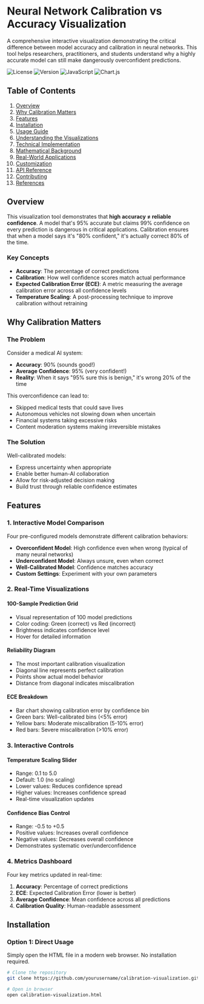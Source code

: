 # Neural Network Calibration vs Accuracy Visualization

A comprehensive interactive visualization demonstrating the critical difference between model accuracy and calibration in neural networks. This tool helps researchers, practitioners, and students understand why a highly accurate model can still make dangerously overconfident predictions.

![License](https://img.shields.io/badge/license-MIT-blue.svg)
![Version](https://img.shields.io/badge/version-1.0.0-green.svg)
![JavaScript](https://img.shields.io/badge/javascript-ES6-yellow.svg)
![Chart.js](https://img.shields.io/badge/Chart.js-4.4.0-ff6384.svg)

## Table of Contents

1. [Overview](#overview)
2. [Why Calibration Matters](#why-calibration-matters)
3. [Features](#features)
4. [Installation](#installation)
5. [Usage Guide](#usage-guide)
6. [Understanding the Visualizations](#understanding-the-visualizations)
7. [Technical Implementation](#technical-implementation)
8. [Mathematical Background](#mathematical-background)
9. [Real-World Applications](#real-world-applications)
10. [Customization](#customization)
11. [API Reference](#api-reference)
12. [Contributing](#contributing)
13. [References](#references)

## Overview

This visualization tool demonstrates that **high accuracy ≠ reliable confidence**. A model that's 95% accurate but claims 99% confidence on every prediction is dangerous in critical applications. Calibration ensures that when a model says it's "80% confident," it's actually correct 80% of the time.

### Key Concepts

- **Accuracy**: The percentage of correct predictions
- **Calibration**: How well confidence scores match actual performance
- **Expected Calibration Error (ECE)**: A metric measuring the average calibration error across all confidence levels
- **Temperature Scaling**: A post-processing technique to improve calibration without retraining

## Why Calibration Matters

### The Problem

Consider a medical AI system:
- **Accuracy**: 90% (sounds good!)
- **Average Confidence**: 95% (very confident!)
- **Reality**: When it says "95% sure this is benign," it's wrong 20% of the time

This overconfidence can lead to:
- Skipped medical tests that could save lives
- Autonomous vehicles not slowing down when uncertain
- Financial systems taking excessive risks
- Content moderation systems making irreversible mistakes

### The Solution

Well-calibrated models:
- Express uncertainty when appropriate
- Enable better human-AI collaboration
- Allow for risk-adjusted decision making
- Build trust through reliable confidence estimates

## Features

### 1. Interactive Model Comparison

Four pre-configured models demonstrate different calibration behaviors:

- **Overconfident Model**: High confidence even when wrong (typical of many neural networks)
- **Underconfident Model**: Always unsure, even when correct
- **Well-Calibrated Model**: Confidence matches accuracy
- **Custom Settings**: Experiment with your own parameters

### 2. Real-Time Visualizations

#### 100-Sample Prediction Grid
- Visual representation of 100 model predictions
- Color coding: Green (correct) vs Red (incorrect)
- Brightness indicates confidence level
- Hover for detailed information

#### Reliability Diagram
- The most important calibration visualization
- Diagonal line represents perfect calibration
- Points show actual model behavior
- Distance from diagonal indicates miscalibration

#### ECE Breakdown
- Bar chart showing calibration error by confidence bin
- Green bars: Well-calibrated bins (<5% error)
- Yellow bars: Moderate miscalibration (5-10% error)
- Red bars: Severe miscalibration (>10% error)

### 3. Interactive Controls

#### Temperature Scaling Slider
- Range: 0.1 to 5.0
- Default: 1.0 (no scaling)
- Lower values: Reduces confidence spread
- Higher values: Increases confidence spread
- Real-time visualization updates

#### Confidence Bias Control
- Range: -0.5 to +0.5
- Positive values: Increases overall confidence
- Negative values: Decreases overall confidence
- Demonstrates systematic over/underconfidence

### 4. Metrics Dashboard

Four key metrics updated in real-time:

1. **Accuracy**: Percentage of correct predictions
2. **ECE**: Expected Calibration Error (lower is better)
3. **Average Confidence**: Mean confidence across all predictions
4. **Calibration Quality**: Human-readable assessment

## Installation

### Option 1: Direct Usage
Simply open the HTML file in a modern web browser. No installation required.

```bash
# Clone the repository
git clone https://github.com/yourusername/calibration-visualization.git

# Open in browser
open calibration-visualization.html
